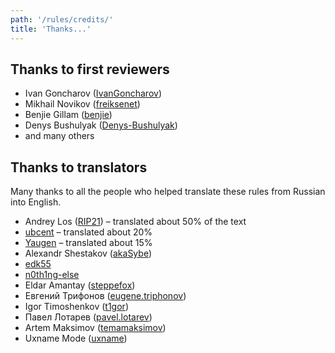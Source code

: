 ```yaml
---
path: '/rules/credits/'
title: 'Thanks...'
---
```


## Thanks to first reviewers

- Ivan Goncharov ([IvanGoncharov](https://github.com/IvanGoncharov))
- Mikhail Novikov ([freiksenet](https://github.com/freiksenet))
- Benjie Gillam ([benjie](https://github.com/benjie))
- Denys Bushulyak ([Denys-Bushulyak](https://github.com/Denys-Bushulyak))
- and many others

## Thanks to translators

Many thanks to all the people who helped translate these rules from Russian into English.

- Andrey Los ([RIP21](https://github.com/RIP21)) – translated about 50% of the text
- [ubcent](https://github.com/ubcent) – translated about 20%
- [Yaugen](https://github.com/Yaugen) – translated about 15%
- Alexandr Shestakov ([akaSybe](https://github.com/akaSybe))
- [edk55](https://github.com/edk55)
- [n0th1ng-else](https://github.com/n0th1ng-else)
- Eldar Amantay ([steppefox](https://github.com/steppefox))
- Евгений Трифонов ([eugene.triphonov](https://github.com/eugene.triphonov))
- Igor Timoshenkov ([t1gor](https://github.com/t1gor))
- Павел Лотарев ([pavel.lotarev](https://github.com/pavel.lotarev))
- Artem Maksimov ([temamaksimov](https://github.com/temamaksimov))
- Uxname Mode ([uxname](https://github.com/uxname))
